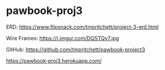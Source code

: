 # pawbook-proj3

ERD: https://www.flipsnack.com/tmpritchett/project-3-erd.html

Wire Frames: https://i.imgur.com/DQSTQv7.jpg

GitHub: https://github.com/tmpritchett/pawbook-project3

https://pawbook-proj3.herokuapp.com/
